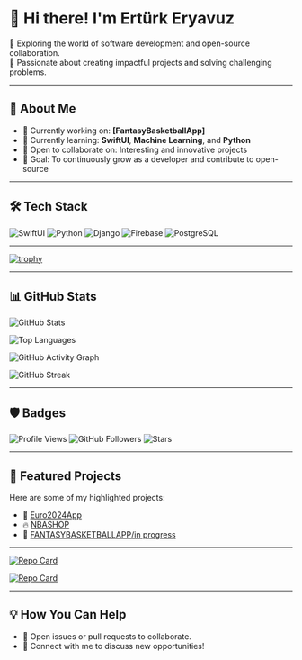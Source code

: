 # 👋 Hi there! I'm Ertürk Eryavuz

🚀 Exploring the world of software development and open-source collaboration.  
🎯 Passionate about creating impactful projects and solving challenging problems.  

---

## 🌟 About Me
- 🔭 Currently working on: **[FantasyBasketballApp]**
- 🌱 Currently learning: **SwiftUI**, **Machine Learning**, and **Python**
- 🤝 Open to collaborate on: Interesting and innovative projects
- 🎯 Goal: To continuously grow as a developer and contribute to open-source

---

## 🛠️ Tech Stack
![SwiftUI](https://img.shields.io/badge/SwiftUI-%23FA7343.svg?style=for-the-badge&logo=swift&logoColor=white)
![Python](https://img.shields.io/badge/Python-%233776AB.svg?style=for-the-badge&logo=python&logoColor=white)
![Django](https://img.shields.io/badge/Django-%23092E20.svg?style=for-the-badge&logo=django&logoColor=white)
![Firebase](https://img.shields.io/badge/Firebase-%23FFCA28.svg?style=for-the-badge&logo=firebase&logoColor=black)
![PostgreSQL](https://img.shields.io/badge/PostgreSQL-%23316192.svg?style=for-the-badge&logo=postgresql&logoColor=white)

---

[![trophy](https://github-profile-trophy.vercel.app/?username=erturkeryavuz&theme=radical)](https://github.com/ryo-ma/github-profile-trophy)


---

## 📊 GitHub Stats
![GitHub Stats](https://github-readme-stats.vercel.app/api?username=erturkeryavuz&show_icons=true&theme=radical)

![Top Languages](https://github-readme-stats.vercel.app/api/top-langs/?username=erturkeryavuz&layout=compact&theme=radical)

![GitHub Activity Graph](https://github-readme-activity-graph.vercel.app/graph?username=erturkeryavuz&theme=radical)

![GitHub Streak](https://streak-stats.demolab.com/?user=erturkeryavuz&theme=radical&date_format=M%20j%5B%2C%20Y%5D)


---

## 🛡️ Badges
![Profile Views](https://komarev.com/ghpvc/?username=erturkeryavuz&color=brightgreen)
![GitHub Followers](https://img.shields.io/github/followers/erturkeryavuz?style=social)
![Stars](https://img.shields.io/github/stars/erturkeryavuz?style=social)

---

## 🚀 Featured Projects
Here are some of my highlighted projects:
- 🌟 [Euro2024App](https://github.com/erturkeryavuz/Euro2024App)
- 🔥 [NBASHOP](https://github.com/erturkeryavuz/NBASHOP)
- 🚀 [FANTASYBASKETBALLAPP/in progress](https://github.com/erturkeryavuz/fantasy-basketball)

---

[![Repo Card](https://github-readme-stats.vercel.app/api/pin/?username=erturkeryavuz&repo=Euro2024App&theme=radical)](https://github.com/erturkeryavuz/Euro2024App)

[![Repo Card](https://github-readme-stats.vercel.app/api/pin/?username=erturkeryavuz&repo=NBASHOP&theme=radical)](https://github.com/erturkeryavuz/NBASHOP)

---

## 💡 How You Can Help
- 📝 Open issues or pull requests to collaborate.
- 🙌 Connect with me to discuss new opportunities!
